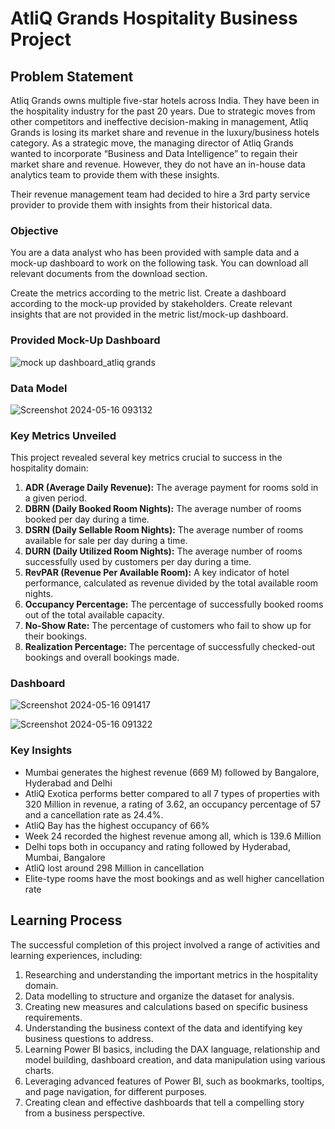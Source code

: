 # AtliQ Grands Hospitality Business Project

## Problem Statement

Atliq Grands owns multiple five-star hotels across India. They have been in the hospitality industry for the past 20 years. Due to strategic moves from other competitors and ineffective decision-making in management, Atliq Grands is losing its market share and revenue in the luxury/business hotels category. As a strategic move, the managing director of Atliq Grands wanted to incorporate “Business and Data Intelligence” to regain their market share and revenue. However, they do not have an in-house data analytics team to provide them with these insights.

Their revenue management team had decided to hire a 3rd party service provider to provide them with insights from their historical data.

### Objective

You are a data analyst who has been provided with sample data and a mock-up dashboard to work on the following task. You can download all relevant documents from the download section.

Create the metrics according to the metric list.
Create a dashboard according to the mock-up provided by stakeholders.
Create relevant insights that are not provided in the metric list/mock-up dashboard.

### Provided Mock-Up Dashboard

![mock up dashboard_atliq grands](https://github.com/Jayant-Projects/Atliq_Grand_Hospitality_Analysis/assets/142287323/16aba1c9-3548-45d0-b84b-95202e1f826e)


### Data Model

![Screenshot 2024-05-16 093132](https://github.com/Jayant-Projects/Atliq_Grand_Hospitality_Analysis/assets/142287323/521ca642-b56e-4828-824c-c960e6fa1162)

### Key Metrics Unveiled

This project revealed several key metrics crucial to success in the hospitality domain:

1. **ADR (Average Daily Revenue):** The average payment for rooms sold in a given period.
2. **DBRN (Daily Booked Room Nights):** The average number of rooms booked per day during a time.
3. **DSRN (Daily Sellable Room Nights):** The average number of rooms available for sale per day during a time.
4. **DURN (Daily Utilized Room Nights):** The average number of rooms successfully used by customers per day during a time.
5. **RevPAR (Revenue Per Available Room):** A key indicator of hotel performance, calculated as revenue divided by the total available room nights.
6. **Occupancy Percentage:** The percentage of successfully booked rooms out of the total available capacity.
7. **No-Show Rate:** The percentage of customers who fail to show up for their bookings.
8. **Realization Percentage:** The percentage of successfully checked-out bookings and overall bookings made.

### Dashboard

![Screenshot 2024-05-16 091417](https://github.com/Jayant-Projects/Atliq_Grand_Hospitality_Analysis/assets/142287323/fcaf4adb-975d-4426-a0d9-89127a06087e)

![Screenshot 2024-05-16 091322](https://github.com/Jayant-Projects/Atliq_Grand_Hospitality_Analysis/assets/142287323/5565db83-f5ac-4552-8a05-868a213a7fd1)

### Key Insights

* Mumbai generates the highest revenue (669 M) followed by Bangalore, Hyderabad and Delhi
* AtliQ Exotica performs better compared to all 7 types of properties with 320 Million in revenue, a rating of 3.62, an occupancy percentage of 57 and a cancellation rate as 24.4%.
* AtliQ Bay has the highest occupancy of 66%
* Week 24 recorded the highest revenue among all, which is 139.6 Million
* Delhi tops both in occupancy and rating followed by Hyderabad, Mumbai, Bangalore
* AtliQ lost around 298 Million in cancellation
* Elite-type rooms have the most bookings and as well higher cancellation rate

## Learning Process

The successful completion of this project involved a range of activities and learning experiences, including:

1. Researching and understanding the important metrics in the hospitality domain.
2. Data modelling to structure and organize the dataset for analysis.
3. Creating new measures and calculations based on specific business requirements.
4. Understanding the business context of the data and identifying key business questions to address.
5. Learning Power BI basics, including the DAX language, relationship and model building, dashboard creation, and data manipulation using various charts.
6. Leveraging advanced features of Power BI, such as bookmarks, tooltips, and page navigation, for different purposes.
7. Creating clean and effective dashboards that tell a compelling story from a business perspective.

